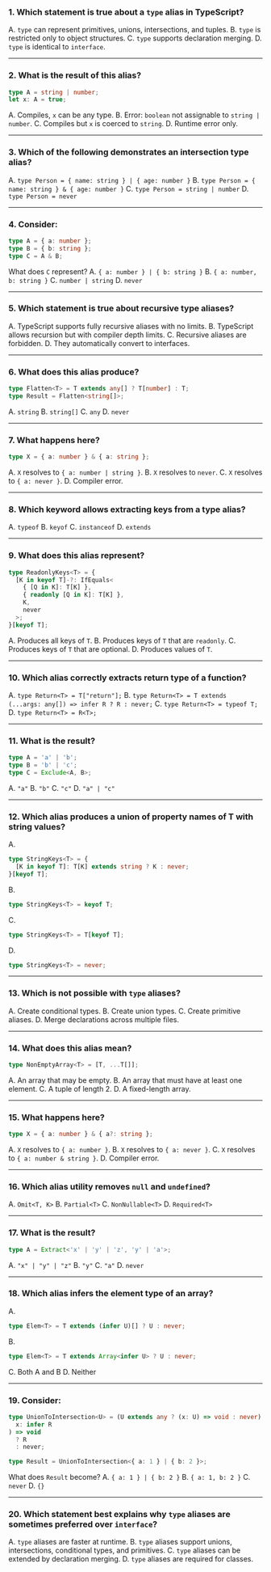 ### 1. Which statement is **true** about a `type` alias in TypeScript?

A. `type` can represent primitives, unions, intersections, and tuples.
B. `type` is restricted only to object structures.
C. `type` supports declaration merging.
D. `type` is identical to `interface`.

---

### 2. What is the result of this alias?

```ts
type A = string | number;
let x: A = true;
```

A. Compiles, `x` can be any type.
B. Error: `boolean` not assignable to `string | number`.
C. Compiles but `x` is coerced to `string`.
D. Runtime error only.

---

### 3. Which of the following demonstrates an **intersection type alias**?

A. `type Person = { name: string } | { age: number }`
B. `type Person = { name: string } & { age: number }`
C. `type Person = string | number`
D. `type Person = never`

---

### 4. Consider:

```ts
type A = { a: number };
type B = { b: string };
type C = A & B;
```

What does `C` represent?
A. `{ a: number } | { b: string }`
B. `{ a: number, b: string }`
C. `number | string`
D. `never`

---

### 5. Which statement is **true** about recursive type aliases?

A. TypeScript supports fully recursive aliases with no limits.
B. TypeScript allows recursion but with compiler depth limits.
C. Recursive aliases are forbidden.
D. They automatically convert to interfaces.

---

### 6. What does this alias produce?

```ts
type Flatten<T> = T extends any[] ? T[number] : T;
type Result = Flatten<string[]>;
```

A. `string`
B. `string[]`
C. `any`
D. `never`

---

### 7. What happens here?

```ts
type X = { a: number } & { a: string };
```

A. `X` resolves to `{ a: number | string }`.
B. `X` resolves to `never`.
C. `X` resolves to `{ a: never }`.
D. Compiler error.

---

### 8. Which keyword allows extracting keys from a type alias?

A. `typeof`
B. `keyof`
C. `instanceof`
D. `extends`

---

### 9. What does this alias represent?

```ts
type ReadonlyKeys<T> = {
  [K in keyof T]-?: IfEquals<
    { [Q in K]: T[K] },
    { readonly [Q in K]: T[K] },
    K,
    never
  >;
}[keyof T];
```

A. Produces all keys of `T`.
B. Produces keys of `T` that are `readonly`.
C. Produces keys of `T` that are optional.
D. Produces values of `T`.

---

### 10. Which alias correctly extracts **return type** of a function?

A. `type Return<T> = T["return"];`
B. `type Return<T> = T extends (...args: any[]) => infer R ? R : never;`
C. `type Return<T> = typeof T;`
D. `type Return<T> = R<T>;`

---

### 11. What is the result?

```ts
type A = 'a' | 'b';
type B = 'b' | 'c';
type C = Exclude<A, B>;
```

A. `"a"`
B. `"b"`
C. `"c"`
D. `"a" | "c"`

---

### 12. Which alias produces a **union of property names of T with string values**?

A.

```ts
type StringKeys<T> = {
  [K in keyof T]: T[K] extends string ? K : never;
}[keyof T];
```

B.

```ts
type StringKeys<T> = keyof T;
```

C.

```ts
type StringKeys<T> = T[keyof T];
```

D.

```ts
type StringKeys<T> = never;
```

---

### 13. Which is **not possible** with `type` aliases?

A. Create conditional types.
B. Create union types.
C. Create primitive aliases.
D. Merge declarations across multiple files.

---

### 14. What does this alias mean?

```ts
type NonEmptyArray<T> = [T, ...T[]];
```

A. An array that may be empty.
B. An array that must have at least one element.
C. A tuple of length 2.
D. A fixed-length array.

---

### 15. What happens here?

```ts
type X = { a: number } & { a?: string };
```

A. `X` resolves to `{ a: number }`.
B. `X` resolves to `{ a: never }`.
C. `X` resolves to `{ a: number & string }`.
D. Compiler error.

---

### 16. Which alias utility removes `null` and `undefined`?

A. `Omit<T, K>`
B. `Partial<T>`
C. `NonNullable<T>`
D. `Required<T>`

---

### 17. What is the result?

```ts
type A = Extract<'x' | 'y' | 'z', 'y' | 'a'>;
```

A. `"x" | "y" | "z"`
B. `"y"`
C. `"a"`
D. `never`

---

### 18. Which alias infers the element type of an array?

A.

```ts
type Elem<T> = T extends (infer U)[] ? U : never;
```

B.

```ts
type Elem<T> = T extends Array<infer U> ? U : never;
```

C. Both A and B
D. Neither

---

### 19. Consider:

```ts
type UnionToIntersection<U> = (U extends any ? (x: U) => void : never) extends (
  x: infer R
) => void
  ? R
  : never;

type Result = UnionToIntersection<{ a: 1 } | { b: 2 }>;
```

What does `Result` become?
A. `{ a: 1 } | { b: 2 }`
B. `{ a: 1, b: 2 }`
C. `never`
D. `{}`

---

### 20. Which statement best explains why `type` aliases are sometimes preferred over `interface`?

A. `type` aliases are faster at runtime.
B. `type` aliases support unions, intersections, conditional types, and primitives.
C. `type` aliases can be extended by declaration merging.
D. `type` aliases are required for classes.
